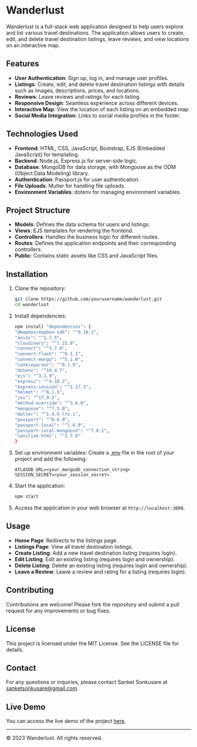 # Wanderlust

Wanderlust is a full-stack web application designed to help users explore and list various travel destinations. The application allows users to create, edit, and delete travel destination listings, leave reviews, and view locations on an interactive map.

## Features

- **User Authentication**: Sign up, log in, and manage user profiles.
- **Listings**: Create, edit, and delete travel destination listings with details such as images, descriptions, prices, and locations.
- **Reviews**: Leave reviews and ratings for each listing.
- **Responsive Design**: Seamless experience across different devices.
- **Interactive Map**: View the location of each listing on an embedded map.
- **Social Media Integration**: Links to social media profiles in the footer.

## Technologies Used

- **Frontend**: HTML, CSS, JavaScript, Bootstrap, EJS (Embedded JavaScript) for templating.
- **Backend**: Node.js, Express.js for server-side logic.
- **Database**: MongoDB for data storage, with Mongoose as the ODM (Object Data Modeling) library.
- **Authentication**: Passport.js for user authentication.
- **File Uploads**: Multer for handling file uploads.
- **Environment Variables**: dotenv for managing environment variables.

## Project Structure

- **Models**: Defines the data schema for users and listings.
- **Views**: EJS templates for rendering the frontend.
- **Controllers**: Handles the business logic for different routes.
- **Routes**: Defines the application endpoints and their corresponding controllers.
- **Public**: Contains static assets like CSS and JavaScript files.

## Installation

1. Clone the repository:
    ```sh
    git clone https://github.com/yourusername/wanderlust.git
    cd wanderlust
    ```

2. Install dependencies:
    ```sh
    npm install "dependencies": {
    "@mapbox/mapbox-sdk": "^0.16.1",
    "axios": "^1.7.9",
    "cloudinary": "^1.21.0",
    "connect": "^3.7.0",
    "connect-flash": "^0.1.1",
    "connect-mongo": "^5.1.0",
    "cookieparser": "^0.1.0",
    "dotenv": "^16.4.7",
    "ejs": "^3.1.9",
    "express": "^4.18.2",
    "express-session": "^1.17.3",
    "helmet": "^6.1.5",
    "joi": "^17.9.2",
    "method-override": "^3.0.0",
    "mongoose": "^7.5.0",
    "multer": "^1.4.5-lts.1",
    "passport": "^0.6.0",
    "passport-local": "^1.0.0",
    "passport-local-mongoose": "^7.0.1",
    "sanitize-html": "^2.7.0"
    }
    ```
3. Set up environment variables:
    Create a [.env](http://_vscodecontentref_/0) file in the root of your project and add the following:
    ```env
    ATLASDB_URL=<your_mongodb_connection_string>
    SESSION_SECRET=<your_session_secret>
    ```

4. Start the application:
    ```sh
    npm start
    ```

5. Access the application in your web browser at `http://localhost:3000`.

## Usage

- **Home Page**: Redirects to the listings page.
- **Listings Page**: View all travel destination listings.
- **Create Listing**: Add a new travel destination listing (requires login).
- **Edit Listing**: Edit an existing listing (requires login and ownership).
- **Delete Listing**: Delete an existing listing (requires login and ownership).
- **Leave a Review**: Leave a review and rating for a listing (requires login).

## Contributing

Contributions are welcome! Please fork the repository and submit a pull request for any improvements or bug fixes.

## License

This project is licensed under the MIT License. See the LICENSE file for details.

## Contact

For any questions or inquiries, please contact Sanket Sonkusare at [sanketsonkusare@gmail.com](mailto:sanketsonkusare@gmail.com).

## Live Demo

You can access the live demo of the project [here](https://wanderlust-ef1g.onrender.com).

---

&copy; 2023 Wanderlust. All rights reserved.